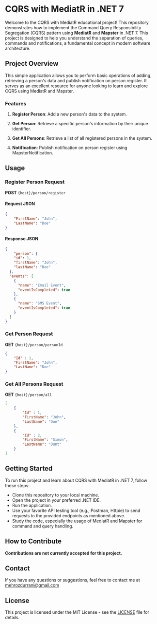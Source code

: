 # CQRS with MediatR in .NET 7

Welcome to the CQRS with MediatR educational project! This repository demonstrates how to implement the Command Query Responsibility Segregation (CQRS) pattern using **MediatR** and **Mapster** in .NET 7. This project is designed to help you understand the separation of queries, commands and notifications, a fundamental concept in modern software architecture.

## Project Overview

This simple application allows you to perform basic operations of adding, retrieving a person's data and publish notification on person register. It serves as an excellent resource for anyone looking to learn and explore CQRS using MediatR and Mapster.

### Features

1. **Register Person**: Add a new person's data to the system.

2. **Get Person**: Retrieve a specific person's information by their unique identifier.

3. **Get All Persons**: Retrieve a list of all registered persons in the system.

4. **Notification**: Publish notification on person register using MapsterNotification.

## Usage

### Register Person Request
**POST** `{host}/person/register`

#### Request JSON
```json
{
    "FirstName": "John",
    "LastName": "Doe"
}
```
#### Response JSON
```json
{
    "person": {
    "id": 1,
    "firstName": "John",
    "lastName": "Doe"
  },
  "events": [
    {
      "name": "Email Event",
      "eventIsCompleted": true
    },
    {
      "name": "SMS Event",
      "eventIsCompleted": true
    }
  ]
}
```
### Get Person Request
**GET** `{host}/person/personId`
```json
{
    "Id" : 1,
    "FirstName": "John",
    "LastName": "Doe"
}
```

### Get All Persons Request
**GET** `{host}/person/all`
```json
[
    {
        "Id" : 1,
        "FirstName": "John",
        "LastName": "Doe"
    },
    {
        "Id" : 2,
        "FirstName": "Simon",
        "LastName": "Dunt"
    }
]
```
## Getting Started
To run this project and learn about CQRS with MediatR in .NET 7, follow these steps:

- Clone this repository to your local machine.
- Open the project in your preferred .NET IDE.
- Run the application.
- Use your favorite API testing tool (e.g., Postman, Httpie) to send requests to the provided endpoints as mentioned above.
- Study the code, especially the usage of MediatR and Mapster for command and query handling.

## How to Contribute

**Contributions are not currently accepted for this project.**

## Contact
If you have any questions or suggestions, feel free to contact me at mehrozdurrani@gmail.com

## License

This project is licensed under the MIT License - see the [LICENSE](https://opensource.org/license/mit/) file for details.